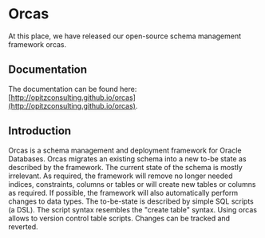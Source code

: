 Orcas
=====

At this place, we have released our open-source schema management framework orcas.

Documentation
-------------

The documentation can be found here: [http://opitzconsulting.github.io/orcas](http://opitzconsulting.github.io/orcas).

Introduction
------------

Orcas is a schema management and deployment framework for Oracle Databases. Orcas migrates an existing schema into a new to-be state as described by the framework.
The current state of the schema is mostly irrelevant. As required, the framework will remove no longer needed indices, constraints, columns or tables or will create new tables or columns as required.
If possible, the framework will also automatically perform changes to data types.
The to-be-state is described by simple SQL scripts (a DSL). The script syntax resembles the "create table" syntax.
Using orcas allows to version control table scripts. Changes can be tracked and reverted.
